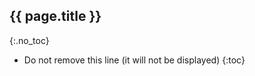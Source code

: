 ## {{ page.title }}
{:.no_toc}

<!-- TOC -->

* Do not remove this line (it will not be displayed)
{:toc}





